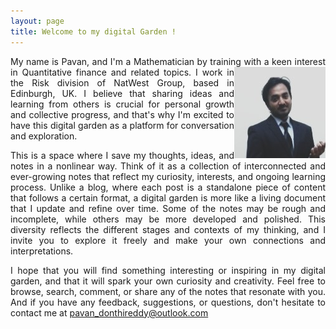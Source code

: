 ```yaml
---
layout: page
title: Welcome to my digital Garden !
---
```



<p style='text-align: justify;'>My name is Pavan, and I'm a Mathematician by training with a keen interest <img style="float: right;" src="pavan.jpg" class="img-padding"> in Quantitative finance and related topics. I work in the Risk division of NatWest Group, based in Edinburgh, UK.  I believe that sharing ideas and learning from others is crucial for personal growth and collective progress, and that's why I'm excited to have this digital garden as a platform for conversation and exploration. </p>

<p style='text-align: justify;'>This is a space where I save my thoughts, ideas, and notes in a nonlinear way. Think of it as a collection of interconnected and ever-growing notes that reflect my curiosity, interests, and ongoing learning process. Unlike a blog, where each post is a standalone piece of content that follows a certain format, a digital garden is more like a living document that I update and refine over time. Some of the notes may be rough and incomplete, while others may be more developed and polished. This diversity reflects the different stages and contexts of my thinking, and I invite you to explore it freely and make your own connections and interpretations.</p>

<p style='text-align: justify;'>I hope that you will find something interesting or inspiring in my digital garden, and that it will spark your own curiosity and creativity. Feel free to browse, search, comment, or share any of the notes that resonate with you. And if you have any feedback, suggestions, or questions, don't hesitate to contact me at <a href="mailto:pavan_donthireddy@outlook.com">pavan_donthireddy@outlook.com</a></p>


